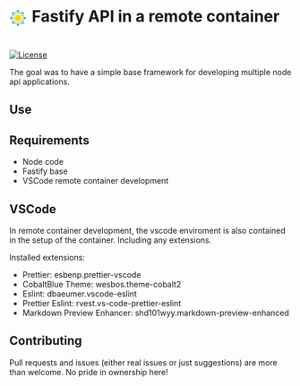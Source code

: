 <div style="padding-bottom: 20px">
<div>
	<img src="./logo.gif"  style="float: left; margin-right: 10px; padding-top: 5px;" width="30px">
	<h1>Fastify API in a remote container</h1>
</div>
<div style='padding-top:10px;'>
<!-- [![npm version](https://img.shields.io/npm/v/@stripe/stripe-react-native.svg?style=flat-square)](https://www.npmjs.com/package/@stripe/stripe-react-native) -->

[![License](https://img.shields.io/github/license/stripe/stripe-react-native)](https://github.com/Invoxio/node-fastify-container-api-framework/blob/main/LICENSE)

The goal was to have a simple base framework for developing multiple node api applications.

## Use

## Requirements

- Node code
- Fastify base
- VSCode remote container development

## VSCode

In remote container development, the vscode enviroment is also contained in the setup of the container. Including any extensions.

Installed extensions:

- Prettier: esbenp.prettier-vscode
- CobaltBlue Theme: wesbos.theme-cobalt2
- Eslint: dbaeumer.vscode-eslint
- Prettier Eslint: rvest.vs-code-prettier-eslint
- Markdown Preview Enhancer: shd101wyy.markdown-preview-enhanced

## Contributing

Pull requests and issues (either real issues or just suggestions) are more than welcome. No pride in ownership here!

</div>
